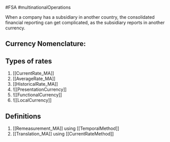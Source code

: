 #FSA #multinationalOperations 

When a company has a subsidiary in another country, the consolidated financial reporting can get complicated, as the subsidiary reports in another currency. 

## Currency Nomenclature:
## Types of rates 
1. [[CurrentRate_MA]]
2. [[AverageRate_MA]]
3. [[HistoricalRate_MA]]
1. ![[PresentationCurrency]]
2. ![[FunctionalCurrency]]
3. ![[LocalCurrency]]


## Definitions 
1. [[Remeasurement_MA]] using [[TemporalMethod]]
2. [[Translation_MA]] using [[CurrentRateMethod]] 

